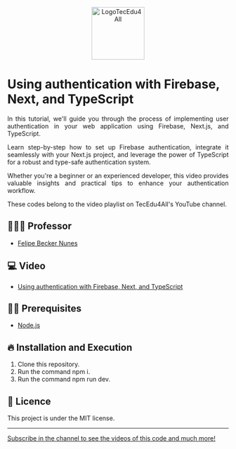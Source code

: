 <p align="center">
  <img alt="LogoTecEdu4All" src="https://yt3.googleusercontent.com/dmw2l1Yz24lOBeG175P6ovEnNdNI3zNVoMiUMRNyqE8o_ECDsvU1ttPNRWCB_VAXZlOcLKsiYKQ=s176-c-k-c0x00ffffff-no-rj" width="120px" />
</p>

# Using authentication with Firebase, Next, and TypeScript

<p align="justify">
In this tutorial, we'll guide you through the process of implementing user authentication in your web application using Firebase, Next.js, and TypeScript. 
  </p>
  
<p align="justify">
Learn step-by-step how to set up Firebase authentication, integrate it seamlessly with your Next.js project, and leverage the power of TypeScript for a robust and type-safe authentication system.
  </p>

<p align="justify">
Whether you're a beginner or an experienced developer, this video provides valuable insights and practical tips to enhance your authentication workflow.
</p>

<p align="justify">These codes belong to the video playlist on TecEdu4All's YouTube channel.</p> 


## 👨🏼‍💻 Professor

- [Felipe Becker Nunes](https://www.linkedin.com/in/felipe-becker-nunes-b561a576/)

## 💻 Video

- [Using authentication with Firebase, Next, and TypeScript](https://youtu.be/iQGr6h40y_s)

## ✋🏻 Prerequisites

- [Node.js](https://nodejs.org/en/)

## 🔥 Installation and Execution

1. Clone this repository.
2. Run the command npm i.
3. Run the command npm run dev.

## 📝 Licence

This project is under the MIT license. 

---

[Subscribe in the channel to see the videos of this code and much more!](https://www.youtube.com/channel/UClIDejJoLMKCfXKEyi5ZTWQ)
